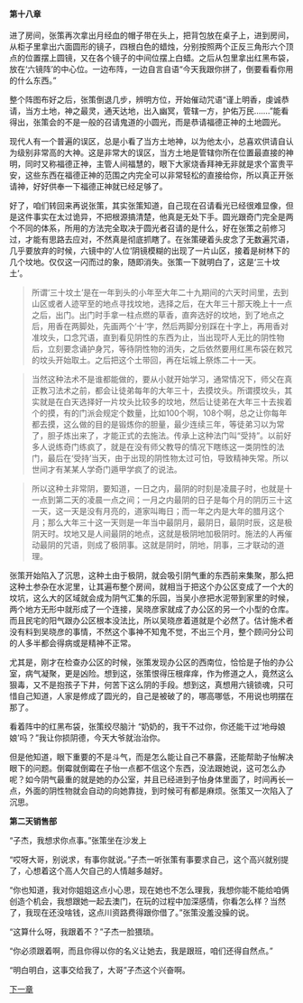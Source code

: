 #### 第十八章

进了房间，张策再次拿出月经血的帽子带在头上，把背包放在桌子上，进到房间，从柜子里拿出六面圆形的镜子，四根白色的蜡烛，分别按照两个正反三角形六个顶点的位置摆上圆镜，又在各个镜子的中间位摆上白蜡。之后从包里拿出红黑布袋，放在‘六镜阵’的中心位。一边布阵，一边自言自语“今天我跟你拼了，倒要看看你用的什么东西。”

整个阵图布好之后，张策倒退几步，辨明方位，开始催动咒语“谨上明香，虔诚恭请，当方土地，神之最灵，通天达地，出入幽冥，管辖一方，护佑万民…….”能看得出，张策会的不是一般的召请鬼道的小圆光，而是恭请福德正神的土地圆光。

现代人有一个普遍的误区，总是小看了当方土地神，以为他太小，总喜欢供请自认为级别非常高的大神。这是非常大的误区，当方土地是管辖你所在位置最直接的神明，同时又称福德正神，主管人间福慧的，眼下大家烧香拜神无非就是求个富贵平安，这些东西在福德正神的范围之内完全可以非常轻松的直接给你，所以真正开张请神，好好供奉一下福德正神就已经足够了。

好了，咱们转回来再说张策，其实张策知道，自己现在召请看光已经很难显像，但是这件事实在太过诡异，不把根源搞清楚，他真是无处下手。圆光跟奇门完全是两个不同的体系，所用的方法完全取决于圆光者召请的是什么，好在张策之前修习过，才能有思路去应对，不然真是彻底抓瞎了。在张策硬着头皮念了无数遍咒语，几乎要放弃的时候，六镜中的’人位’阴镜模糊的出现了一片山区，接着是树林下的几个坟地。仅仅这一闪而过的象，随即消失。张策一下就明白了，这是‘三十坟土’。

>所谓‘三十坟土’是在一年到头的小年至大年二十九期间的六天时间里，去到山区或者人迹罕至的地点寻找坟地，选择之后，在大年三十那天晚上十一点之后，出门。出门时手拿一柱点燃的草香，直奔选好的坟地，到了地点之后，用香在两脚处，先画两个‘十’字，然后两脚分别踩在十字上，再用香对准坟头，口念咒语，直到看见阴性的东西为止，当出现吓人无比的阴性物后，立刻要念诵护身咒，等待阴性物的消失，之后依然要用红黑布袋在敕咒的坟头开始取土。之后把这个土带回，再在坛城上祭炼二十一天。

>当然这种法术不是谁都能做的，要从小就开始学习，通常情况下，师父在真正教习法术之前，都会让徒弟每年的大年三十，去摸坟头。所谓摸坟头，其实就是在白天选择好一片坟头比较多的坟地，然后让徒弟在大年三十去挨着个的摸，有的门派会规定个数量，比如100个啊，108个啊，总之让你每年都去摸，这么做的目的是锻炼你的胆量，最少连续三年，等徒弟习以为常了，胆子炼出来了，才能正式的去施法。传承上这种法门叫“受持”。以前好多人说练奇门练疯了，就是在没有师父教导的情况下瞎练这一类阴性的法门，最后在‘受持’当天，由于出现的阴性物太过可怕，导致精神失常。所以世间才有某某人学奇门遁甲学疯了的说法。

>所以这种土非常阴，要知道，一日之内，最阴的时刻是凌晨子时，也就是十一点到第二天的凌晨一点之间；一月之内最阴的日子是每个月的阴历三十这一天，这一天是没有月亮的，道家叫晦日；而一年之内是大年的腊月这个月；那么大年三十这一天则是一年当中最阴月，最阴日，最阴时辰，这是极阴天时。坟地又是人间最阴的地点，这就是极阴地加极阴时。施法的人再催动最阴的咒语，则成了极阴事。这就是阴时，阴地，阴事，三才联动的道理。

张策开始陷入了沉思，这种土由于极阴，就会吸引阴气重的东西前来集聚，那么把这种土参杂在水泥里，让其遍布整个房间，就相当于把这个办公区变成了一个大的坟坑，这么大的区域就会成为阴气汇集的乐园，当吴小彦把水泥带到家里的时候，两个地方无形中就形成了一个连接，吴晓彦家就成了办公区的另一个小型的仓库。而且民宅的阳气跟办公区根本没法比，所以吴晓彦着道就是个必然了。估计施术者没有料到吴晓彦的事情，不然这个事神不知鬼不觉，不出三个月，整个顾问分公司的人多半都会得病或是精神不正常。

尤其是，刚才在检查办公区的时候，张策发现办公区的西南位，恰恰是子怡的办公室，病气凝聚，更是凶险。想到这，张策恨得压根痒痒，作为修道之人，竟然这么狠毒，又不是抱孩子下井，何苦下这么阴的手段。想到这，真想用六镜锁魂，只可惜自己知道，人家是修成了圆光的，自己是被破了的，哪高哪低，不用说也明摆在那了。

看着阵中的红黑布袋，张策绞尽脑汁 “奶奶的，我干不过你，你还能干过‘地母娘娘’吗？”我让你损阴德，今天大爷就治治你。

但是他知道，眼下重要的不是斗气，而是怎么能让自己不暴露，还能帮助子怡解决眼下的问题。倒霉就倒霉在子怡一点都不信这个东西，没法跟她说，这可怎么办呢？如今阴气最重的就是她的办公室，并且已经进到子怡身体里面了，时间再长一点，外面的阴性物就会自动的向她靠拢，到时候可有都是麻烦。张策又一次陷入了沉思。


**第二天销售部**

“子杰，我想求你点事。”张策坐在沙发上

“哎呀大哥，别说求，有事你就说。”子杰一听张策有事要求自己，这个高兴就别提了，心想着这个高人欠自己的人情越多越好。

“你也知道，我对你姐姐这点小心思，现在她也不怎么理我，我想你能不能给咱俩创造个机会，我想跟她一起去澳门，在玩的过程中加深感情，你看怎么样？当然了，我现在还没啥钱，这点川资路费得跟你借了。”张策没羞没臊的说。

“这算什么呀，我跟着不？”子杰一脸猥琐。

“你必须跟着啊，而且你得以你的名义让她去，我是跟班，咱们还得自然点。”

“明白明白，这事交给我了，大哥”子杰这个兴奋啊。

[下一章]()
